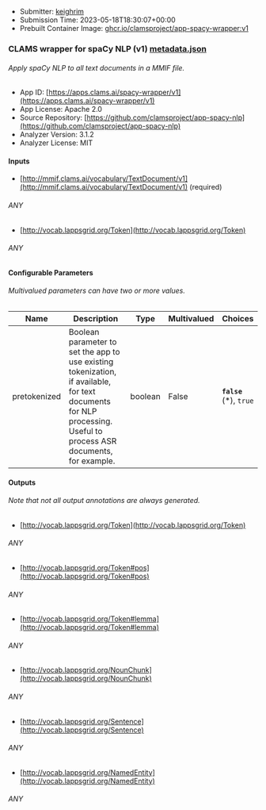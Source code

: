 
* Submitter: [keighrim](https://github.com/keighrim)
* Submission Time: 2023-05-18T18:30:07+00:00
* Prebuilt Container Image: [ghcr.io/clamsproject/app-spacy-wrapper:v1](https://github.com/clamsproject/app-spacy-nlp/pkgs/container/app-spacy-nlp/v1)


### CLAMS wrapper for spaCy NLP (v1) [metadata.json](metadata.json)
###### Apply spaCy NLP to all text documents in a MMIF file.

* App ID: [https://apps.clams.ai/spacy-wrapper/v1](https://apps.clams.ai/spacy-wrapper/v1)
* App License: Apache 2.0
* Source Repository: [https://github.com/clamsproject/app-spacy-nlp](https://github.com/clamsproject/app-spacy-nlp)
* Analyzer Version: 3.1.2
* Analyzer License: MIT


#### Inputs
* [http://mmif.clams.ai/vocabulary/TextDocument/v1](http://mmif.clams.ai/vocabulary/TextDocument/v1) (required)
###### ANY
* [http://vocab.lappsgrid.org/Token](http://vocab.lappsgrid.org/Token) 
###### ANY


#### Configurable Parameters
###### Multivalued parameters can have two or more values.

|Name|Description|Type|Multivalued|Choices|
|----|-----------|----|-----------|-------|
|pretokenized|Boolean parameter to set the app to use existing tokenization, if available, for text documents for NLP processing. Useful to process ASR documents, for example.|boolean|False|**`false`** (*), `true`|


#### Outputs
###### Note that not all output annotations are always generated.
* [http://vocab.lappsgrid.org/Token](http://vocab.lappsgrid.org/Token) 
###### ANY
* [http://vocab.lappsgrid.org/Token#pos](http://vocab.lappsgrid.org/Token#pos) 
###### ANY
* [http://vocab.lappsgrid.org/Token#lemma](http://vocab.lappsgrid.org/Token#lemma) 
###### ANY
* [http://vocab.lappsgrid.org/NounChunk](http://vocab.lappsgrid.org/NounChunk) 
###### ANY
* [http://vocab.lappsgrid.org/Sentence](http://vocab.lappsgrid.org/Sentence) 
###### ANY
* [http://vocab.lappsgrid.org/NamedEntity](http://vocab.lappsgrid.org/NamedEntity) 
###### ANY

